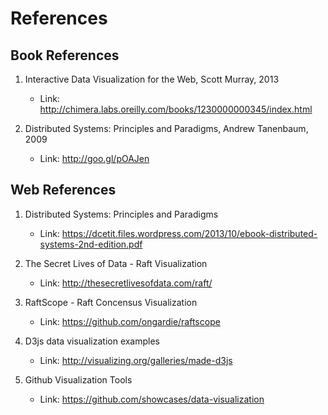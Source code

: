 References
==========

## Book References

1. Interactive Data Visualization for the Web, Scott Murray, 2013
    - Link: http://chimera.labs.oreilly.com/books/1230000000345/index.html

2. Distributed Systems: Principles and Paradigms, Andrew Tanenbaum, 2009
    - Link: http://goo.gl/pOAJen

## Web References

1. Distributed Systems: Principles and Paradigms
    - Link: https://dcetit.files.wordpress.com/2013/10/ebook-distributed-systems-2nd-edition.pdf

2. The Secret Lives of Data - Raft Visualization
    - Link: http://thesecretlivesofdata.com/raft/

3. RaftScope - Raft Concensus Visualization
    - Link: https://github.com/ongardie/raftscope

4. D3js data visualization examples
    - Link: http://visualizing.org/galleries/made-d3js

5. Github Visualization Tools
    - Link: https://github.com/showcases/data-visualization
